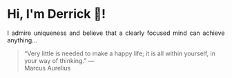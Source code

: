 # Hi, I'm Derrick 👋!
<p align="justify">I admire uniqueness and believe that a clearly focused mind can achieve anything...</p> 
<!-- #quote-start -->
<blockquote>&ldquo;Very little is needed to make a happy life; it is all within yourself, in your way of thinking.&rdquo; &mdash; <footer>Marcus Aurelius</footer></blockquote>
<!-- #quote-end -->
